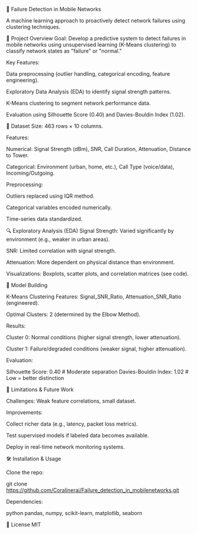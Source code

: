 

📡 Failure Detection in Mobile Networks

A machine learning approach to proactively detect network failures using clustering techniques.

📌 Project Overview
Goal: Develop a predictive system to detect failures in mobile networks using unsupervised learning (K-Means clustering) to classify network states as "failure" or "normal."

Key Features:

Data preprocessing (outlier handling, categorical encoding, feature engineering).

Exploratory Data Analysis (EDA) to identify signal strength patterns.

K-Means clustering to segment network performance data.

Evaluation using Silhouette Score (0.40) and Davies-Bouldin Index (1.02).

📂 Dataset
Size: 463 rows × 10 columns.

Features:

Numerical: Signal Strength (dBm), SNR, Call Duration, Attenuation, Distance to Tower.

Categorical: Environment (urban, home, etc.), Call Type (voice/data), Incoming/Outgoing.

Preprocessing:

Outliers replaced using IQR method.

Categorical variables encoded numerically.

Time-series data standardized.

🔍 Exploratory Analysis (EDA)
Signal Strength: Varied significantly by environment (e.g., weaker in urban areas).

SNR: Limited correlation with signal strength.

Attenuation: More dependent on physical distance than environment.

Visualizations: Boxplots, scatter plots, and correlation matrices (see code).

🤖 Model Building

K-Means Clustering
Features: Signal_SNR_Ratio, Attenuation_SNR_Ratio (engineered).

Optimal Clusters: 2 (determined by the Elbow Method).

Results:

Cluster 0: Normal conditions (higher signal strength, lower attenuation).

Cluster 1: Failure/degraded conditions (weaker signal, higher attenuation).

Evaluation:


Silhouette Score: 0.40  # Moderate separation
Davies-Bouldin Index: 1.02  # Low = better distinction

🚧 Limitations & Future Work

Challenges: Weak feature correlations, small dataset.

Improvements:

Collect richer data (e.g., latency, packet loss metrics).

Test supervised models if labeled data becomes available.

Deploy in real-time network monitoring systems.

🛠️ Installation & Usage

Clone the repo:

git clone https://github.com/Coralinerai/Failure_detection_in_mobilenetworks.git



Dependencies:

python 
pandas, numpy, scikit-learn, matplotlib, seaborn

📜 License
MIT




